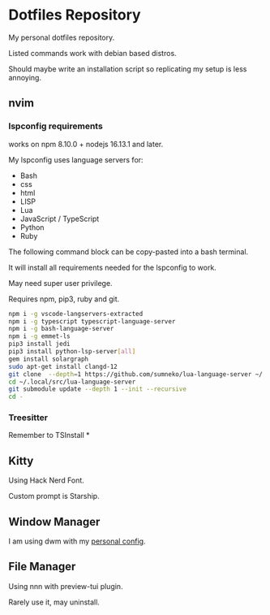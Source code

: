 # Dotfiles Repository

My personal dotfiles repository.

Listed commands work with debian based distros.

Should maybe write an installation script so replicating my setup is less
annoying.

## nvim

### lspconfig requirements

works on npm 8.10.0 + nodejs 16.13.1 and later.

My lspconfig uses language servers for:

- Bash
- css
- html
- LISP
- Lua
- JavaScript / TypeScript
- Python
- Ruby

The following command block can be copy-pasted into a bash terminal.

It will install all requirements needed for the lspconfig to work.

May need super user privilege.

Requires npm, pip3, ruby and git.

```bash
npm i -g vscode-langservers-extracted
npm i -g typescript typescript-language-server
npm i -g bash-language-server
npm i -g emmet-ls
pip3 install jedi
pip3 install python-lsp-server[all]
gem install solargraph
sudo apt-get install clangd-12
git clone  --depth=1 https://github.com/sumneko/lua-language-server ~/.local/src/lua-language-server
cd ~/.local/src/lua-language-server
git submodule update --depth 1 --init --recursive
cd -
```

### Treesitter

Remember to TSInstall *

## Kitty

Using Hack Nerd Font.

Custom prompt is Starship.

## Window Manager

I am using dwm with my [personal config](https://github.com/yuzu-eva/my-personal-dwm).

## File Manager

Using nnn with preview-tui plugin.

Rarely use it, may uninstall.
